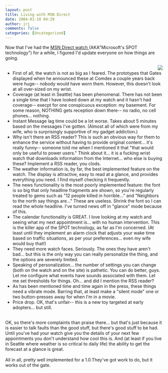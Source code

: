 ```yaml
---
layout: post
title: Living with MSN Direct
date: 2004-01-18 04:29
author: jrj
comments: false
categories: [Uncategorized]
---
```

Now that I've had the <a href="http://direct.msn.com" target="_blank">MSN Direct watch </a>(AKA"Microsoft's SPOT technology") for a while, I figured I'd update everyone on how things are going.
<br /><ul><img src="http://www.jrj.org/fossil.jpg" align="right" />
<br /><li>First of all, the watch is not as big as I feared. The prototypes that Gates displayed when he announced these at Comdex a couple years back were huge-- nobody would have worn them. However, this doesn't look at all over-sized on my wrist.
<br /></li><li>Coverage (at least in Seattle) has been phenomenal. There has not been a single time that I have looked down at my watch and it hasn't had coverage-- execpt for one conspicuous exception: my basement. For some reason, NOTHING gets reception down there-- no radio, no cell phones... nothing.
<br /></li><li>Instant Message lag time could be a lot worse. Takes about 5 minutes based on the messages I've gotten. (Almost all of which were from my wife, who is surprisingly supportive of my gadget addiction.)
<br /></li><li>Why isn't there an RSS reader? This is such an obvious way for them to enhance the service without having to provide original content... it's really funny-- someone told me when I mentioned it that "that would only be useful to power users."  Think about it... it is a fucking wrist watch that downloads information from the Internet... who else is buying these? Implement a RSS reader, you clods.
<br /></li><li>The weather information is, by far, the best implemented feature on the watch. The display is attractive, easy to read at a glance, and provides everything you need. I find myself checking it frequently.
<br /></li><li>The news functionality is the most poorly implemented feature: the font is so big that only headline fragments are shown, so you're regularly treated to gems such as "12 people killed in horrible..." and "Neighbors to the north say things are..." These are useless. Shrink the font so I can read the whole headline. I've turned news off in "glance" mode because of this.
<br /></li><li>The calendar functionality is GREAT. I love looking at my watch and seeing what my next appointment is... with no human intervention. This is the killer app of the SPOT technology, as far as I'm concerned. (At least until they implement an alarm clock that adjusts your wake time based on traffic situations, as per your preferences... even my wife would buy that!)
<br /></li><li>They need more watch faces. Seriously. The ones they have aren't bad... but this is the only way you can really personalize the thing, and the options are severely limited.
<br /></li><li>Speaking of personalization... the number of settings you can change (both on the watch and on the site) is pathetic. You can do better, guys. Let me configure what events have sounds associated with them. Let me set thresholds for things. Oh... and did I mention the RSS reader?
<br /></li><li>As has been mentioned time and time again in the press, these things need a vibrate mode. Barring that, at least make a "silent mode" one or two button-presses away for when I'm in a movie.
<br /></li><li>Price drop. OK, that's unfair-- this is a new toy targeted at early adopters... but still.
<br /></li></ul>
<br />OK, so there's more complaints than praise there... but that's just because it is easier to talk faults than the good stuff, but there's good stuff to be had. Until you've had your watch give you the details of your next few appointments you don't understand how cool this is. And (at least if you live in Seattle where weather is so critical to daily life) the ability to get the forecast at a glance is great.
<br />
<br />All in all, pretty well implemented for a 1.0.They've got work to do, but it works out of the gate.
